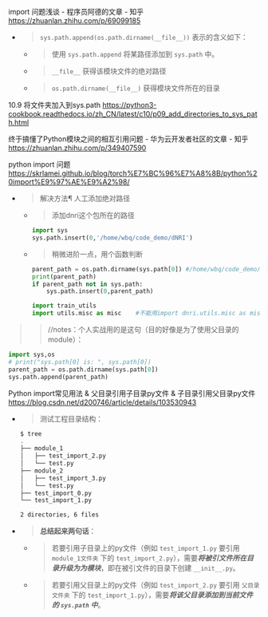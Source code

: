 
import 问题浅谈 - 程序员阿德的文章 - 知乎 https://zhuanlan.zhihu.com/p/69099185
- > `sys.path.append(os.path.dirname(__file__))` 表示的含义如下：
  * > 使用 `sys.path.append` 将某路径添加到 `sys.path` 中。
  * > `__file__` 获得该模块文件的绝对路径
  * > `os.path.dirname(__file__)` 获得模块文件所在的目录

10.9 将文件夹加入到sys.path https://python3-cookbook.readthedocs.io/zh_CN/latest/c10/p09_add_directories_to_sys_path.html

终于搞懂了Python模块之间的相互引用问题 - 华为云开发者社区的文章 - 知乎 https://zhuanlan.zhihu.com/p/349407590

python import 问题 https://skrlamei.github.io/blog/torch%E7%BC%96%E7%A8%8B/python%20import%E9%97%AE%E9%A2%98/
- > 解决方法¶ 人工添加绝对路径
  * > 添加dnri这个包所在的路径
    ```py
    import sys
    sys.path.insert(0,'/home/wbq/code_demo/dNRI')
    ```
  * > 稍微进阶一点，用个函数判断
    ```py
    parent_path = os.path.dirname(sys.path[0]) #/home/wbq/code_demo/dNRI/dnri
    print(parent_path)
    if parent_path not in sys.path:
        sys.path.insert(0,parent_path)

    import train_utils
    import utils.misc as misc    #不能用import dnri.utils.misc as misc,　因为dnri的路径在dNRI下
    ```
>> //notes：个人实战用的是这句（目的好像是为了使用父目录的module）：
```py
import sys,os
# print("sys.path[0] is: ", sys.path[0])
parent_path = os.path.dirname(sys.path[0])
sys.path.append(parent_path)
```

Python import常见用法 & 父目录引用子目录py文件 & 子目录引用父目录py文件 https://blog.csdn.net/d200746/article/details/103530943
- > 测试工程目录结构：
  ```sh
  $ tree
  .
  ├── module_1
  │   ├── test_import_2.py
  │   └── test.py
  ├── module_2
  │   ├── test_import_3.py
  │   └── test.py
  ├── test_import_0.py
  └── test_import_1.py
  
  2 directories, 6 files
  ```
- > **总结起来两句话**：
  * > 若要引用子目录上的py文件（例如 `test_import_1.py` 要引用 `module_1文件夹` 下的 `test_import_2.py`），需要***将被引文件所在目录升级为为模块***，即在被引文件的目录下创建 `__init__.py`。
  * > 若要引用父目录上的py文件（例如 `test_import_2.py` 要引用 `父目录文件夹` 下的 `test_import_1.py`），需要***将该父目录添加到当前文件的 `sys.path` 中***。
